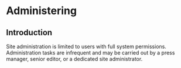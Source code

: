 # Administering
## Introduction

Site administration is limited to users with full system permissions. Administration tasks are infrequent and may be carried out by a press manager, senior editor, or a dedicated site administrator.
